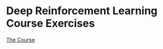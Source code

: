 # Deep Reinforcement Learning Course Exercises
[The Course](https://simoninithomas.github.io/deep-rl-course/)
